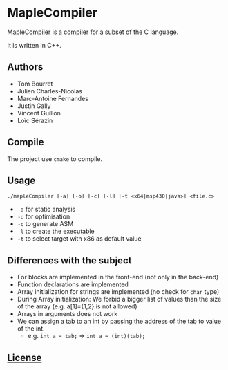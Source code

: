 # MapleCompiler

MapleCompiler is a compiler for a subset of the C language.

It is written in C++.

## Authors

- Tom Bourret
- Julien Charles-Nicolas
- Marc-Antoine Fernandes
- Justin Gally
- Vincent Guillon
- Loïc Sérazin


## Compile

The project use `cmake` to compile.

## Usage
```
./mapleCompiler [-a] [-o] [-c] [-l] [-t <x64|msp430|java>] <file.c>
```

* `-a` for static analysis
* `-o` for optimisation
* `-c` to generate ASM
* `-l` to create the executable
* `-t` to select target with x86 as default value

## Differences with the subject

* For blocks are implemented in the front-end (not only in the back-end)
* Function declarations are implemented
* Array initialization for strings are implemented (no check for `char` type)
* During Array initialization: We forbid a bigger list of values than the size of the array (e.g. a[1]={1,2} is not allowed)
* Arrays in arguments does not work
* We can assign a tab to an int by passing the address of the tab to value of the int. 
    * e.g. `int a = tab;` => `int a = (int)(tab);`

## [License](./LICENSE)
